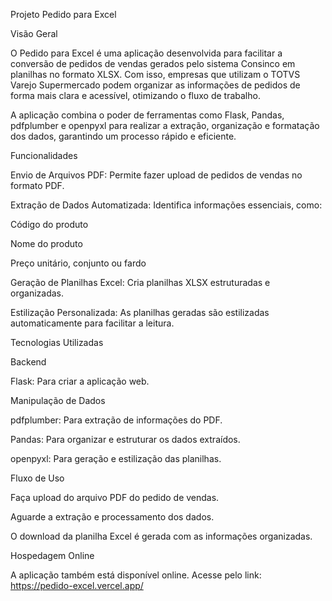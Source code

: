 Projeto Pedido para Excel




Visão Geral

O Pedido para Excel é uma aplicação desenvolvida para facilitar a conversão de pedidos de vendas gerados pelo sistema Consinco em planilhas no formato XLSX. Com isso, empresas que utilizam o TOTVS Varejo Supermercado podem organizar as informações de pedidos de forma mais clara e acessível, otimizando o fluxo de trabalho.

A aplicação combina o poder de ferramentas como Flask, Pandas, pdfplumber e openpyxl para realizar a extração, organização e formatação dos dados, garantindo um processo rápido e eficiente.

Funcionalidades

Envio de Arquivos PDF: Permite fazer upload de pedidos de vendas no formato PDF.

Extração de Dados Automatizada: Identifica informações essenciais, como:

Código do produto

Nome do produto

Preço unitário, conjunto ou fardo

Geração de Planilhas Excel: Cria planilhas XLSX estruturadas e organizadas.

Estilização Personalizada: As planilhas geradas são estilizadas automaticamente para facilitar a leitura.

Tecnologias Utilizadas

Backend

Flask: Para criar a aplicação web.

Manipulação de Dados

pdfplumber: Para extração de informações do PDF.

Pandas: Para organizar e estruturar os dados extraídos.

openpyxl: Para geração e estilização das planilhas.

Fluxo de Uso

Faça upload do arquivo PDF do pedido de vendas.

Aguarde a extração e processamento dos dados.

O download da planilha Excel é gerada com as informações organizadas.

Hospedagem Online

A aplicação também está disponível online. Acesse pelo link:
https://pedido-excel.vercel.app/
